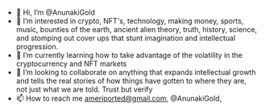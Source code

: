 - 👋 Hi, I’m @AnunakiGold
- 👀 I’m interested in crypto, NFT's, technology, making money, sports, music, bounties of the earth, ancient alien theory, truth, history, science, and stomping out cover ups that stunt imagination and intellectual progression.
- 🌱 I’m currently learning how to take advantage of the volatility in the cryptocurrency and NFT markets
- 💞️ I’m looking to collaborate on anything that expands intellectual growth and tells the real stories of how things have gotten to where they are, not just what we are told.  Trust but verify 
- 📫 How to reach me ameriported@gmail.com, @AnunakiGold, 

<!---
AnunakiGold/AnunakiGold is a ✨ special ✨ repository because its `README.md` (this file) appears on your GitHub profile.
You can click the Preview link to take a look at your changes.
--->
